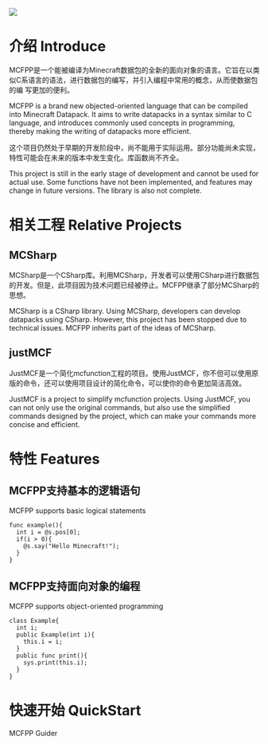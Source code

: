 ![](https://user-images.githubusercontent.com/90548686/236462051-b901f99c-bdef-435c-8ca2-0dda37b25285.png)
# 介绍 Introduce
MCFPP是一个能被编译为Minecraft数据包的全新的面向对象的语言。它旨在以类似C系语言的语法，进行数据包的编写，并引入编程中常用的概念，从而使数据包的编 写更加的便利。

MCFPP is a brand new objected-oriented language that can be compiled into Minecraft Datapack. It aims to write datapacks in a syntax similar to C language, and introduces commonly used concepts in programming, thereby making the writing of datapacks more efficient.

这个项目仍然处于早期的开发阶段中，尚不能用于实际运用。部分功能尚未实现，特性可能会在未来的版本中发生变化。库函数尚不齐全。

This project is still in the early stage of development and cannot be used for actual use. Some functions have not been implemented, and features may change in future versions. The library is also not complete.

# 相关工程 Relative Projects
## MCSharp

MCSharp是一个CSharp库。利用MCSharp，开发者可以使用CSharp进行数据包的开发。但是，此项目因为技术问题已经被停止。MCFPP继承了部分MCSharp的思想。

MCSharp is a CSharp library. Using MCSharp, developers can develop datapacks using CSharp. However, this project has been stopped due to technical issues. MCFPP inherits part of the ideas of MCSharp.

## justMCF

JustMCF是一个简化mcfunction工程的项目。使用JustMCF，你不但可以使用原版的命令，还可以使用项目设计的简化命令，可以使你的命令更加简洁高效。

JustMCF is a project to simplify mcfunction projects. Using JustMCF, you can not only use the original commands, but also use the simplified commands designed by the project, which can make your commands more concise and efficient.

# 特性 Features
## MCFPP支持基本的逻辑语句
MCFPP supports basic logical statements
```
func example(){
  int i = @s.pos[0];
  if(i > 0){
    @s.say("Hello Minecraft!");
  }
}
```
## MCFPP支持面向对象的编程
MCFPP supports object-oriented programming
```
class Example{
  int i;
  public Example(int i){
    this.i = i;
  }
  public func print(){
    sys.print(this.i);
  }
}
```
# 快速开始 QuickStart
MCFPP Guider
